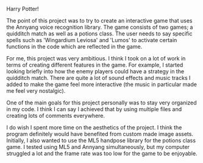 Harry Potter!

The point of this project was to try to create an interactive game that uses the
Annyang voice recognition library. The game consists of two games; a quidditch match
as well as a potions class. The user needs to say specific spells such as 'Wingardium Leviosa'
and 'Lumos' to activate certain functions in the code which are reflected in the game.

For me, this project was very ambitious. I think I took on a lot of work in terms of creating
different features in the game. For example, I started looking briefly into how the enemy players could have a strategy in the quidditch match. There are quite a lot of sound effects
and music tracks I added to make the game feel more interactive (the music in particular made
me feel very nostalgic).

One of the main goals for this project personally was to stay very organized in my code. I think I can say I achieved that by using multiple files and creating lots of comments everywhere.

I do wish I spent more time on the aesthetics of the project. I think the program definitely would have benefited from custom made image assets. Initially, I also wanted to use the ML5 handpose library for the potions class game. I tested using ML5 and Annyang simultaneously, but my computer struggled a lot and the frame rate was too low for the game to be enjoyable.
